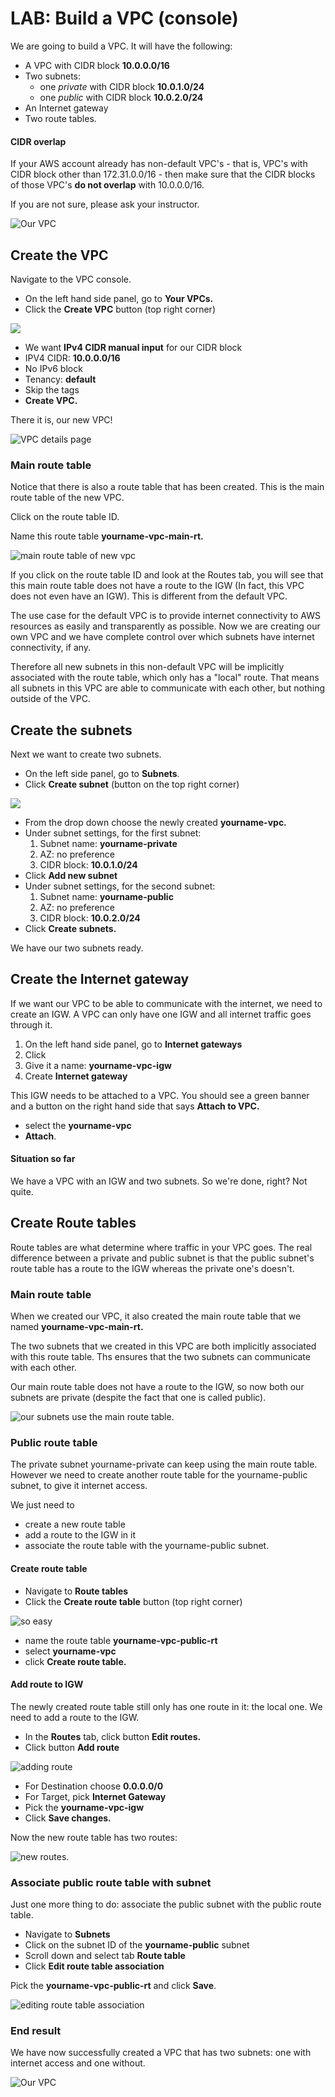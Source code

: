 # LAB: Build a VPC (console)

We are going to build a VPC. It will have the following:

* A VPC with CIDR block **10.0.0.0/16**
* Two subnets:&#x20;
  * one _private_ with CIDR block **10.0.1.0/24**&#x20;
  * one _public_ with CIDR block **10.0.2.0/24**
* An Internet gateway
* Two route tables.

#### CIDR overlap

If your AWS account already has non-default VPC's - that is, VPC's with CIDR block other than 172.31.0.0/16 - then make sure that the CIDR blocks of those VPC's **do not overlap** with 10.0.0.0/16.

If you are not sure, please ask your instructor.&#x20;

![Our VPC](<../../.gitbook/assets/image (20) (1).png>)

## Create the VPC

Navigate to the VPC console.

* On the left hand side panel, go to **Your VPCs.**&#x20;
* Click the **Create VPC** button (top right corner)

![](<../../.gitbook/assets/image (97).png>)

* We want **IPv4 CIDR manual input** for our CIDR block&#x20;
* IPV4 CIDR: **10.0.0.0/16**
* No IPv6 block&#x20;
* Tenancy: **default**&#x20;
* Skip the tags&#x20;
* **Create VPC.**

There it is, our new VPC!&#x20;

![VPC details page](<../../.gitbook/assets/image (293).png>)

### Main route table

Notice that there is also a route table that has been created. This is the main route table of the new VPC.&#x20;

Click on the route table ID.&#x20;

Name this route table **yourname-vpc-main-rt.**

![main route table of new vpc](<../../.gitbook/assets/image (21).png>)

If you click on the route table ID and look at the Routes tab, you will see that this main route table does not have a route to the IGW (In fact, this VPC does not even have an IGW). This is different from the default VPC.&#x20;

The use case for the default VPC is to provide internet connectivity to AWS resources as easily and transparently as possible. Now we are creating our own VPC and we have complete control over which subnets have internet connectivity, if any.&#x20;

Therefore all new subnets in this non-default VPC will be implicitly associated with the route table, which only has a "local" route. That means all subnets in this VPC are able to communicate with each other, but nothing outside of the VPC.&#x20;

## Create the subnets

Next we want to create two subnets.&#x20;

* On the left side panel, go to **Subnets**.
* Click **Create subnet** (button on the top right corner)

![](<../../.gitbook/assets/image (329).png>)

* From the drop down choose the newly created **yourname-vpc.**
* Under subnet settings, for the first subnet:
  1. Subnet name: **yourname-private**
  2. AZ: no preference
  3. CIDR block: **10.0.1.0/24**
* Click **Add new subnet**
* Under subnet settings, for the second subnet:
  1. Subnet name: **yourname-public**
  2. AZ: no preference
  3. CIDR block: **10.0.2.0/24**
* Click **Create subnets.**&#x20;

We have our two subnets ready.&#x20;

## Create the Internet gateway

If we want our VPC to be able to communicate with the internet, we need to create an IGW. A VPC can only have one IGW and all internet traffic goes through it.&#x20;

1. On the left hand side panel, go to **Internet gateways**
2. Click&#x20;
3. Give it a name: **yourname-vpc-igw**
4. Create **Internet gateway**

This IGW needs to be attached to a VPC. You should see a green banner and a button on the right hand side that says **Attach to VPC.**&#x20;

* select the **yourname-vpc**
* **Attach**.&#x20;

#### Situation so far

We have a VPC with an IGW and two subnets. So we're done, right? Not quite.&#x20;

## Create Route tables

Route tables are what determine where traffic in your VPC goes. The real difference between a private and public subnet is that the public subnet's route table has a route to the IGW whereas the private one's doesn't.&#x20;

### Main route table&#x20;

When we created our VPC, it also created the main route table that we named **yourname-vpc-main-rt.**

The two subnets that we created in this VPC are both implicitly associated with this route table. Ths ensures that the two subnets can communicate with each other.&#x20;

Our main route table does not have a route to the IGW, so now both our subnets are private (despite the fact that one is called public).&#x20;

![our subnets use the main route table. ](<../../.gitbook/assets/image (224) (1).png>)

### Public route table

The private subnet yourname-private can keep using the main route table. However we need to create another route table for the yourname-public subnet, to give it internet access.&#x20;

We just need to&#x20;

* create a new route table
* add a route to the IGW in it&#x20;
* associate the route table with the yourname-public subnet.&#x20;

#### Create route table

* Navigate to **Route tables**
* Click the **Create route table** button (top right corner)&#x20;

![so easy ](<../../.gitbook/assets/image (207) (1).png>)

* name the route table **yourname-vpc-public-rt**
* select **yourname-vpc**
* click **Create route table.**&#x20;

#### **Add route to IGW**

The newly created route table still only has one route in it: the local one. We need to add a route to the IGW.&#x20;

* In the **Routes** tab, click button **Edit routes.**
* Click button **Add route**

![adding route](<../../.gitbook/assets/image (243).png>)

* For Destination choose **0.0.0.0/0**
* For Target, pick **Internet Gateway**&#x20;
* Pick the **yourname-vpc-igw**
* Click **Save changes.**&#x20;

Now the new route table has two routes:

![new routes.](<../../.gitbook/assets/image (327).png>)

### Associate public route table with subnet

Just one more thing to do: associate the public subnet with the public route table.&#x20;

* Navigate to **Subnets**
* Click on the subnet ID of the **yourname-public** subnet
* Scroll down and select tab **Route table**
* Click **Edit route table association**&#x20;

&#x20;Pick the **yourname-vpc-public-rt** and click **Save**.

![editing route table association](<../../.gitbook/assets/image (145).png>)

### End result

We have now successfully created a VPC that has two subnets: one with internet access and one without.&#x20;

![Our VPC](<../../.gitbook/assets/image (451) (1).png>)
